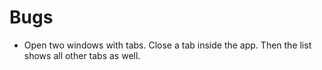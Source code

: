 # Bugs

- Open two windows with tabs. Close a tab inside the app. Then the list shows all other tabs as well.

